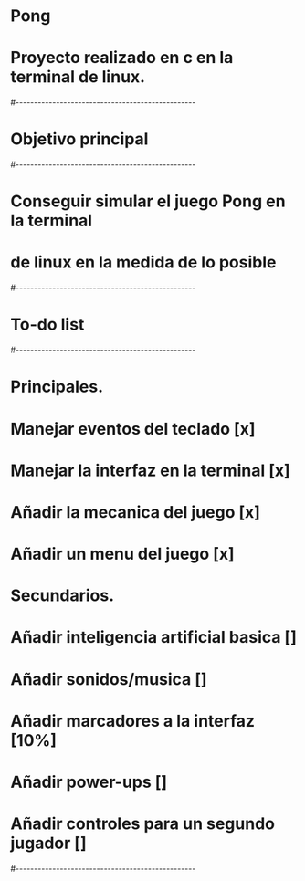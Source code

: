# Pong
# Proyecto realizado en c en la terminal de linux.
#-------------------------------------------------
# Objetivo principal
#-------------------------------------------------
# Conseguir simular el juego Pong en la terminal
# de linux en la medida de lo posible
#-------------------------------------------------
# To-do list
#-------------------------------------------------
# Principales.
# Manejar eventos del teclado				[x]
# Manejar la interfaz en la terminal		[x]
# Añadir la mecanica del juego				[x]
# Añadir un menu del juego					[x]


# Secundarios.
# Añadir inteligencia artificial basica		[]
# Añadir sonidos/musica						[]
# Añadir marcadores a la interfaz			[10%]
# Añadir power-ups							[]
# Añadir controles para un segundo jugador 	[]
#-------------------------------------------------

